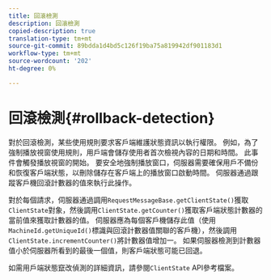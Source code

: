 ```yaml
---
title: 回滾檢測
description: 回滾檢測
copied-description: true
translation-type: tm+mt
source-git-commit: 89bdda1d4bd5c126f19ba75a819942df901183d1
workflow-type: tm+mt
source-wordcount: '202'
ht-degree: 0%

---
```



# 回滾檢測{#rollback-detection}

對於回滾檢測，某些使用規則要求客戶端維護狀態資訊以執行權限。 例如，為了強制播放視窗使用規則，用戶端會儲存使用者首次檢視內容的日期和時間。 此事件會觸發播放視窗的開始。 要安全地強制播放窗口，伺服器需要確保用戶不備份和恢復客戶端狀態，以刪除儲存在客戶端上的播放窗口啟動時間。 伺服器通過跟蹤客戶機回滾計數器的值來執行此操作。

對於每個請求，伺服器通過調用`RequestMessageBase.getClientState()`獲取`ClientState`對象，然後調用`ClientState.getCounter()`獲取客戶端狀態計數器的當前值來獲取計數器的值。 伺服器應為每個客戶機儲存此值（使用`MachineId.getUniqueId()`標識與回滾計數器值關聯的客戶機），然後調用`ClientState.incrementCounter()`將計數器值增加一。 如果伺服器檢測到計數器值小於伺服器所看到的最後一個值，則客戶端狀態可能已回退。

如需用戶端狀態竄改偵測的詳細資訊，請參閱`ClientState` API參考檔案。
